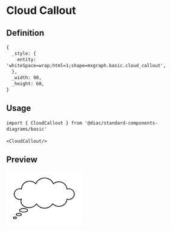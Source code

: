 # Cloud Callout

## Definition

```
{
  _style: { 
    entity: 'whiteSpace=wrap;html=1;shape=mxgraph.basic.cloud_callout',
  },
  _width: 90,
  _height: 60,
}
```

## Usage

```
import { CloudCallout } from '@diac/standard-components-diagrams/basic'

<CloudCallout/>
```

## Preview

<img src="./cloud-callout.png" width="200"/>
